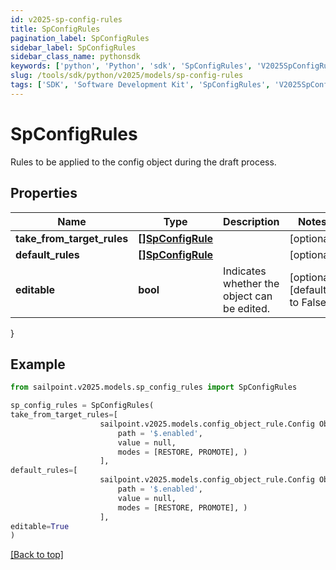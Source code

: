 ```yaml
---
id: v2025-sp-config-rules
title: SpConfigRules
pagination_label: SpConfigRules
sidebar_label: SpConfigRules
sidebar_class_name: pythonsdk
keywords: ['python', 'Python', 'sdk', 'SpConfigRules', 'V2025SpConfigRules'] 
slug: /tools/sdk/python/v2025/models/sp-config-rules
tags: ['SDK', 'Software Development Kit', 'SpConfigRules', 'V2025SpConfigRules']
---
```


# SpConfigRules

Rules to be applied to the config object during the draft process.

## Properties

Name | Type | Description | Notes
------------ | ------------- | ------------- | -------------
**take_from_target_rules** | [**[]SpConfigRule**](sp-config-rule) |  | [optional] 
**default_rules** | [**[]SpConfigRule**](sp-config-rule) |  | [optional] 
**editable** | **bool** | Indicates whether the object can be edited. | [optional] [default to False]
}

## Example

```python
from sailpoint.v2025.models.sp_config_rules import SpConfigRules

sp_config_rules = SpConfigRules(
take_from_target_rules=[
                    sailpoint.v2025.models.config_object_rule.Config Object Rule(
                        path = '$.enabled', 
                        value = null, 
                        modes = [RESTORE, PROMOTE], )
                    ],
default_rules=[
                    sailpoint.v2025.models.config_object_rule.Config Object Rule(
                        path = '$.enabled', 
                        value = null, 
                        modes = [RESTORE, PROMOTE], )
                    ],
editable=True
)

```
[[Back to top]](#) 

